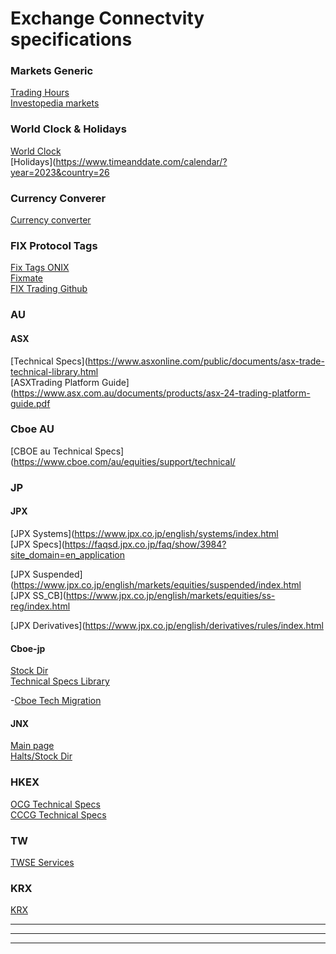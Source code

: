 # Exchange Connectvity specifications

### Markets Generic
[Trading Hours](https://www.tradinghours.com/markets)<br />
[Investopedia markets](https://www.investopedia.com/ask/answers/040115/when-do-stock-market-exchanges-close.asp) <br />

### World Clock & Holidays<br />
[World Clock](https://www.timeanddate.com/worldclock/personal.html?cities=179,136,248,102,236,176)<br />
[Holidays](https://www.timeanddate.com/calendar/?year=2023&country=26<br />

### Currency Converer<br />
[Currency converter](https://finance.yahoo.com/currency-converter/)<br />

### FIX Protocol Tags<br />
[Fix Tags ONIX](https://www.onixs.biz/fix-dictionary/4.4/fields_by_tag.html)<br />
[Fixmate](https://fiximate.fixtrading.org/)<br />
[FIX Trading Github](https://github.com/FIXTradingCommunity)<br />


### AU<br />
#### ASX<br />
[Technical Specs](https://www.asxonline.com/public/documents/asx-trade-technical-library.html<br />
[ASXTrading Platform Guide](https://www.asx.com.au/documents/products/asx-24-trading-platform-guide.pdf<br />

### Cboe AU<br />
[CBOE au Technical Specs](https://www.cboe.com/au/equities/support/technical/<br />


### JP<br />
#### JPX<br />
[JPX Systems](https://www.jpx.co.jp/english/systems/index.html<br />
[JPX Specs](https://faqsd.jpx.co.jp/faq/show/3984?site_domain=en_application<br />

[JPX Suspended](https://www.jpx.co.jp/english/markets/equities/suspended/index.html<br />
[JPX SS_CB](https://www.jpx.co.jp/english/markets/equities/ss-reg/index.html<br />

[JPX Derivatives](https://www.jpx.co.jp/english/derivatives/rules/index.html<br />

#### Cboe-jp<br />
[Stock Dir](https://www.cboe.co.jp/en/get-connected/)<br />
[Technical Specs Library](https://www.cboe.co.jp/en/get-connected/get-connected-library/)<br />

-[Cboe Tech Migration](https://assets.website-files.com/62a7b0d177e4ab9ab3537a6e/62fabd1585594085f64e361a_Cboe%20Japan%20Technology%20Migration%20Overview%2C%20FINAL%20ENGLISH.pdf)

#### JNX<br />
[Main page](https://www.japannext.co.jp/)<br />
[Halts/Stock Dir](https://www.japannext.co.jp/en/trading)<br />

### HKEX<br />
[OCG Technical Specs](https://www.hkex.com.hk/Mutual-Market/Stock-Connect/Reference-Materials/Technical-Documents?sc_lang=en)<br />
[CCCG Technical Specs](https://www.hkex.com.hk/Mutual-Market/Stock-Connect/Reference-Materials/Technical-Documents/CCCG-Specifications?sc_lang=en)<br />

### TW<br />
[TWSE Services](https://www.twse.com.tw/en/about/company/service.html)<br />


### KRX<br />
[KRX](https://global.krx.co.kr/contents/GLB/04/0402/0402020000/GLB0402020000.jsp)<br />





-------------------------------------------------------------

-------------------------------------------------------------

-------------------------------------------------------------